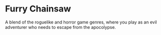 # Furry Chainsaw
A blend of the roguelike and horror game genres, where you play as an evil adventurer who needs to escape from the apocolypse.
